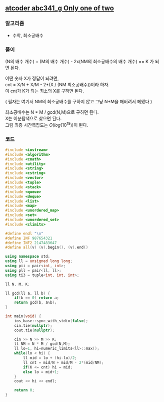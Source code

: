 ## [atcoder abc341_g Only one of two](https://atcoder.jp/contests/abc341/tasks/abc341_d)

### 알고리즘
- 수학, 최소공배수

### 풀이
(N의 배수 개수) + (M의 배수 개수) - 2x(NM의 최소공배수의 배수 개수) == K 가 되면 된다.

어떤 숫자 X가 정답이 되려면,  
cnt = X/N + X/M - 2*(X / (NM 최소공배수))이라 하자.  
이 cnt가 K가 되는 최소의 X를 구하면 된다.  

( 필자는 여기서 NM의 최소공배수를 구하지 않고 그냥 N*M을 해버려서 헤맸다 )

최소공배수는 N * M / gcd(N,M)으로 구하면 된다.  
X는 이분탐색으로 찾으면 된다.  
그럼 최종 시간복잡도는 $O(log(10^{18}))$이 된다.

### 코드
```c++
#include <iostream>
#include <algorithm>
#include <cmath>
#include <utility>
#include <string>
#include <cstring>
#include <vector>
#include <tuple>
#include <stack>
#include <queue>
#include <deque>
#include <list>
#include <map>
#include <unordered_map>
#include <set>
#include <unordered_set>
#include <climits>

#define endl "\n"
#define INF 987654321
#define INF2 2147483647
#define all(v) (v).begin(), (v).end()

using namespace std;
using ll = unsigned long long;
using pii = pair<int, int>;
using pll = pair<ll, ll>;
using ti3 = tuple<int, int, int>;

ll N, M, K;

ll gcd(ll a, ll b) {
    if(b == 0) return a;
    return gcd(b, a%b);
}

int main(void) {
    ios_base::sync_with_stdio(false);
    cin.tie(nullptr);
    cout.tie(nullptr);

    cin >> N >> M >> K;
    ll NM = N * M / gcd(N,M);
    ll lo=1, hi=numeric_limits<ll>::max();
    while(lo < hi) {
        ll mid = lo + (hi-lo)/2;
        ll cnt = mid/N + mid/M - 2*(mid/NM);
        if(K <= cnt) hi = mid;
        else lo = mid+1;
    }
    cout << hi << endl;

    return 0;
}
```